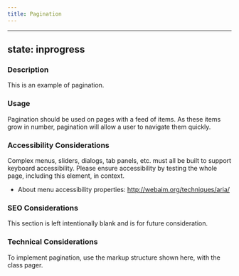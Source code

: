 ```yaml
---
title: Pagination
---
```


---
state: inprogress
---

### Description
This is an example of pagination.

### Usage
Pagination should be used on pages with a feed of items. As these items grow in number, pagination will allow a user to navigate them quickly.

### Accessibility Considerations
Complex menus, sliders, dialogs, tab panels, etc. must all be built to support keyboard accessibility. Please ensure accessibility by testing the whole page, including this element, in context.

* About menu accessibility properties: http://webaim.org/techniques/aria/

### SEO Considerations
This section is left intentionally blank and is for future consideration.

### Technical Considerations
To implement pagination, use the markup structure shown here, with the class pager.
